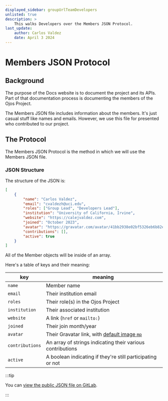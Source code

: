 ```yaml
---
displayed_sidebar: groupUrlTeamDevelopers
unlisted: true
description: >
    This walks Developers over the Members JSON Protocol.
last_update:
    author: Carlos Valdez
    date: April 3 2024
---
```

# Members JSON Protocol

## Background

The purpose of the Docs website is to document the project and its APIs. Part of
that documentation process is documenting the members of the Ojos Project.

The Members JSON file includes information about the members. It's just casual
stuff like names and emails. However, we use this file for presented who
contributed to our project.

## The Protocol

The Members JSON Protocol is the method in which we will use the Members JSON
file.

### JSON Structure

The structure of the JSON is:

```json
[
    {
        "name": "Carlos Valdez",
        "email": "cvaldezh@uci.edu",
        "roles": ["Group Lead", "Developers Lead"],
        "institution": "University of California, Irvine",
        "website": "https://calejvaldez.com",
        "joined": "October 2023",
        "avatar": "https://gravatar.com/avatar/41bb2938e02bf5326eb6b82ec02d919ca97cf68b376c4c5769fbba4acc85a190?d=mp",
        "contributions": [],
        "active": true
    }
]
```

All of the Member objects will be inside of an array.

Here's a table of keys and their meaning:

|key|meaning|
|---|---|
|`name`|Member name|
|`email`|Their institution email|
|`roles`|Their role(s) in the Ojos Project|
|`institution`|Their associated institution|
|`website`|A link (`href` or `mailto:`)|
|`joined`|Their join month/year|
|`avatar`|Their Gravatar link, with [default image `mp`](https://docs.gravatar.com/general/images/#default-image)|
|`contributions`|An array of strings indicating their various contributions|
|`active`|A boolean indicating if they're still participating or not|

:::tip

You can
[view the public JSON file on GitLab](https://gitlab.com/ojosproject/docs/-/blob/main/static/data/url/members.json).

:::
